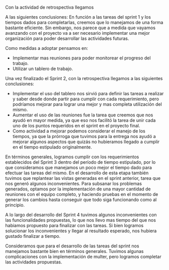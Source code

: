 Con la actividad de retrospectiva llegamos

A las siguientes conclusiones:
En función a las tareas del sprint 1 y los tiempos dados para completarlas, creemos que lo manejamos de una forma bastante eficiente.
Sin embargo, nos parece que a medida que vayamos avanzando con el proyecto va a ser necesario implementar una mejor organización para poder desarrollar las actividades futuras.

Como medidas a adoptar pensamos en:

- Implementar mas reuniones para poder monitorear
  el progreso del trabajo.
- Utilizar un tablero de trabajo.

Una vez finalizado el Sprint 2, con la retrospectiva llegamos a las siguientes conclusiones:

- Implementar el uso del tablero nos sirvió para definir las tareas a realizar y saber desde donde partir para cumplir
  con cada requerimiento, pero podríamos mejorar para lograr una mejor y mas completa utilización del mismo.
- Aumentar el uso de las reuniones fue la tarea que creemos que nos ayudó en mayor medida, ya que eso nos facilitó la
  tarea de unir cada uno de los puntos requeridos en el sprint en el proyecto final.
- Como actividad a mejorar podemos considerar el manejo de los tiempos, ya que la prórroga que tuvimos para la entrega
  nos ayudó a mejorar algunos aspectos que quizás no hubieramos llegado a cumplir en el tiempo estipulado originalmente.

En términos generales, logramos cumplir con los requerimientos establecidos del Sprint 3 dentro del período de tiempo estipulado, por lo que consideramos que manejamos un poco mejor el tiempo dado para efectuar las tareas del mismo.
En el desarrollo de esta etapa también tuvimos que replantear las vistas generadas en el sprint anterior, tarea que nos generó algunos inconvenientes. Para subsanar los problemas generados, optamos por la implementación de una mayor cantidad de reuniones con el equipo completo, y haciendo pruebas en el momento de generar los cambios hasta conseguir que todo siga funcionando como al principio.

A lo largo del desarrollo del Sprint 4 tuvimos algunos inconvenientes con las funcionalidades propuestas, lo que nos llevo mas tiempo del que nos habiamos propuesto para finalizar con las tareas.
Si bien logramos solucionar los inconvenientes y llegar al resultado esperado, nos hubiera gustado finalizar a tiempo.

Consideramos que para el desarrollo de las tareas del sprint nos manejamos bastante bien en términos generales. Tuvimos algunas complicaciones con la implementación de multer, pero logramos completar las actividades propuestas.